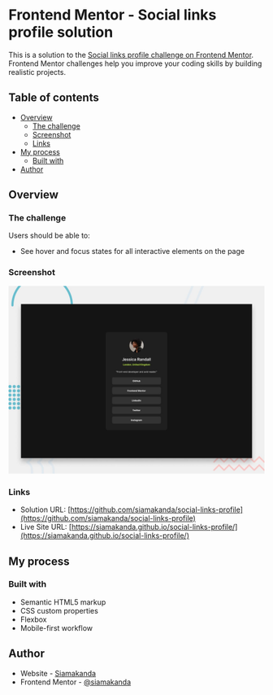 # Frontend Mentor - Social links profile solution

This is a solution to the [Social links profile challenge on Frontend Mentor](https://www.frontendmentor.io/challenges/social-links-profile-UG32l9m6dQ). Frontend Mentor challenges help you improve your coding skills by building realistic projects. 

## Table of contents

- [Overview](#overview)
  - [The challenge](#the-challenge)
  - [Screenshot](#screenshot)
  - [Links](#links)
- [My process](#my-process)
  - [Built with](#built-with)
- [Author](#author)

## Overview

### The challenge

Users should be able to:

- See hover and focus states for all interactive elements on the page

### Screenshot

![](./preview.jpg)

### Links

- Solution URL: [https://github.com/siamakanda/social-links-profile](https://github.com/siamakanda/social-links-profile)
- Live Site URL: [https://siamakanda.github.io/social-links-profile/](https://siamakanda.github.io/social-links-profile/)

## My process

### Built with

- Semantic HTML5 markup
- CSS custom properties
- Flexbox
- Mobile-first workflow

## Author

- Website - [Siamakanda](https://github.com/siamakanda)
- Frontend Mentor - [@siamakanda](https://www.frontendmentor.io/profile/siamakanda)